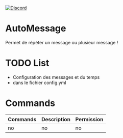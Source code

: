 [![Discord](https://img.shields.io/discord/1194599544420319262.svg?label=&logo=discord&logoColor=ffffff&color=7389D8&labelColor=6A7EC2)](https://discord.gg/mnrDRA9Vgk)

# AutoMessage
Permet de répéter un message ou plusieur message !

# TODO List
- Configuration des messages et du temps
- dans le fichier config.yml

# Commands

| Commands | Description | Permission |
|----------|-------------|------------|
| no       | no          | no         |
